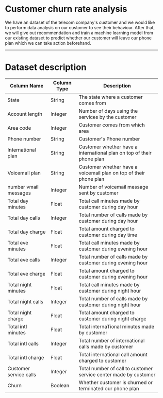 # Customer churn rate analysis

We have an dataset of the telecom company's customer and we would like to perform data analysis on our customer to see their behaviour. After that, we will give out recommendation and train a machine learning model from our existing dataset to predict whether our customer will leave our phone plan which we can take action beforehand.

---
# Dataset description
| Column Name    	| Column Type 	| Description 	|
|----------------	|-------------	|-------------	|
| State          	| String            	| The state where a customer comes from |
| Account length 	| Integer            	| Number of days using the services by the customer |
| Area code      	| Integer            	| Customer comes from which area             	|
| Phone number    | String             	| Customer's Phone number            	|
| International plan 	| String            	| Customer whether have a international plan on top of their phone plan             	|
| Voicemail plan      	| String             	| Customer whether have a voicemail plan on top of their phone plan             	|
| number vmail messages          	| Integer            	| Number of voicemail message sent by customer             	|
| Total day minutes 	| Float             	| Total call minutes made by customer during day hour            	|
| Total day calls      	| Integer            	| Total number of calls made by customer during day hour            	|
| Total day charge          	| Float            	| Total amount charged to customer during day time             	|
| Total eve minutes 	| Float             	| Total call minutes made by customer during evening hour             	|
| Total eve calls      	| Integer             	| Total number of calls made by customer during evening hour             	|
| Total eve charge          	| Float             	| Total amount charged to customer during evening hour             	|
| Total night minutes 	| Float             	| Total call minutes made by customer during night hour             	|
| Total night calls      	| Integer            	| Total number of calls made by customer during night hour            	|
| Total night charge          	| Float             	| Total amount charged to customer during night charge            	|
| Total intl minutes 	| Float             	| Total internaTional minutes made by customer            	|
| Total intl calls      	| Integer             	| Total number of international calls made by customer             	|
| Total intl charge          	| Float             	| Total international call amount charged to customer             	|
| Customer service calls 	| Integer            	| Total number of call to customer service center made by customer             	|
| Churn      	| Boolean            	| Whether customer is churned or terminated our phone plan            	|



